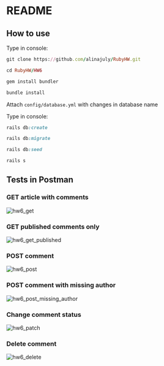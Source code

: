 # README

## How to use
Type in console:

```ruby
git clone https://github.com/alinajuly/RubyHW.git
```

```ruby
cd RubyHW/HW6
````

```ruby
gem install bundler
```
```ruby
bundle install
```

Attach ```config/database.yml``` with changes in database name

Type in console:

```ruby
rails db:create
```

```ruby
rails db:migrate
```

```ruby
rails db:seed
```

```ruby
rails s
```

## Tests in Postman

### GET article with comments
![hw6_get](https://user-images.githubusercontent.com/113309864/204479150-e76df064-a45d-4b95-9e17-72d8df568798.png)

### GET published comments only
![hw6_get_published](https://user-images.githubusercontent.com/113309864/204493236-cbd41f53-4cb3-43df-9df4-d5f2f179863f.png)

### POST comment
![hw6_post](https://user-images.githubusercontent.com/113309864/204479309-142bb0a6-9704-47ac-b01a-f6412f406768.png)

### POST comment with missing author
![hw6_post_missing_author](https://user-images.githubusercontent.com/113309864/204479402-856f5eac-4509-465b-a303-71ac829dee54.png)

### Change comment status
![hw6_patch](https://user-images.githubusercontent.com/113309864/204479534-e5b81925-47d3-43c7-804f-8b1d332d8390.png)

### Delete comment
![hw6_delete](https://user-images.githubusercontent.com/113309864/204479661-5ae11191-7bb5-4da2-8812-4c51a83ed52c.png)


